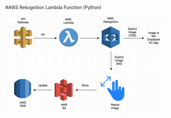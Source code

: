 #AWS Rekognition Lambda Function (Python)

![alt text](https://github.com/blackpanther2712/CloudCAInstagramClone/blob/master/LAMBDA_REKOGNITION/Overview.png)
